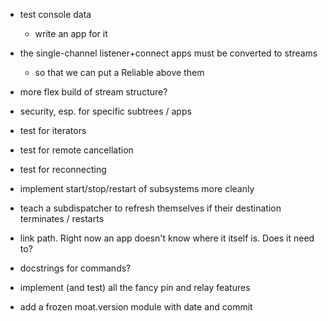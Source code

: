 
* test console data
  * write an app for it
* the single-channel listener+connect apps must be converted to streams
  * so that we can put a Reliable above them
* more flex build of stream structure?
* security, esp. for specific subtrees / apps
* test for iterators
* test for remote cancellation
* test for reconnecting
* implement start/stop/restart of subsystems more cleanly
* teach a subdispatcher to refresh themselves if their destination
  terminates / restarts

* link path. Right now an app doesn't know where it itself is.
  Does it need to?

* docstrings for commands?

* implement (and test) all the fancy pin and relay features

* add a frozen moat.version module with date and commit
